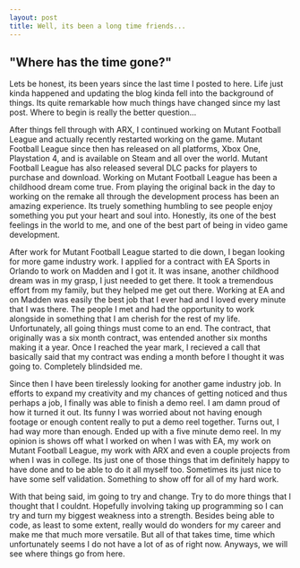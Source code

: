 ```yaml
---
layout: post
title: Well, its been a long time friends...
---
```


## "Where has the time gone?"
Lets be honest, its been years since the last time I posted to here. Life just kinda happened 
and updating the blog kinda fell into the background of things. Its quite remarkable how much
things have changed since my last post. Where to begin is really the better question...

After things fell through with ARX, I continued working on Mutant Football League and actually
recently restarted working on the game. Mutant Football League since then has released on all
platforms, Xbox One, Playstation 4, and is available on Steam and all over the world. Mutant
Football League has also released several DLC packs for players to purchase and download. 
Working on Mutant Football League has been a childhood dream come true. From playing the
original back in the day to working on the remake all through the development process has been
an amazing experience. Its truely something humbling to see people enjoy something you put your
heart and soul into. Honestly, its one of the best feelings in the world to me, and one of the
best part of being in video game development.

After work for Mutant Football League started to die down, I began looking for more game industry
work. I applied for a contract with EA Sports in Orlando to work on Madden and I got it. It was insane,
another childhood dream was in my grasp, I just needed to get there. It took a tremendous effort from 
my family, but they helped me get out there. Working at EA and on Madden was easily the best job that
I ever had and I loved every minute that I was there. The people I met and had the opportunity to work 
alongside in something that I am cherish for the rest of my life. Unfortunately, all going things must 
come to an end. The contract, that originally was a six month contract, was entended another six months
making it a year. Once I reached the year mark, I recieved a call that basically said that my contract 
was ending a month before I thought it was going to. Completely blindsided me.

Since then I have been tirelessly looking for another game industry job. In efforts to expand my creativity
and my chances of getting noticed and thus perhaps a job, I finally was able to finish a demo reel. I am 
damn proud of how it turned it out. Its funny I was worried about not having enough footage or enough content
really to put a demo reel together. Turns out, I had way more than enough. Ended up with a five minute demo 
reel. In my opinion is shows off what I worked on when I was with EA, my work on Mutant Football League, my
work with ARX and even a couple projects from when I was in college. Its just one of those things that im
definitely happy to have done and to be able to do it all myself too. Sometimes its just nice to have some
self validation. Something to show off for all of my hard work.

With that being said, im going to try and change. Try to do more things that I thought that I couldnt. Hopefully
involving taking up programming so I can try and turn my biggest weakness into a strength. Besides being able to 
code, as least to some extent, really would do wonders for my career and make me that much more versatile. But all
of that takes time, time which unfortunately seems I do not have a lot of as of right now. Anyways, we will see 
where things go from here. 
